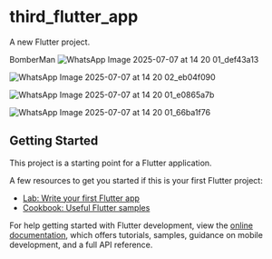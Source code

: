 # third_flutter_app

A new Flutter project.

BomberMan
![WhatsApp Image 2025-07-07 at 14 20 01_def43a13](https://github.com/user-attachments/assets/ad51be9c-b317-4b81-bba5-b62a20cfa24d)

![WhatsApp Image 2025-07-07 at 14 20 02_eb04f090](https://github.com/user-attachments/assets/c2b7b084-58a7-4b8d-ab7c-7b7ebbc96848)

![WhatsApp Image 2025-07-07 at 14 20 01_e0865a7b](https://github.com/user-attachments/assets/b894b946-91e3-427d-8426-17c9cdcb844a)

![WhatsApp Image 2025-07-07 at 14 20 01_66ba1f76](https://github.com/user-attachments/assets/87877ab7-c075-466a-945d-37097fd18b4a)



## Getting Started

This project is a starting point for a Flutter application.

A few resources to get you started if this is your first Flutter project:

- [Lab: Write your first Flutter app](https://docs.flutter.dev/get-started/codelab)
- [Cookbook: Useful Flutter samples](https://docs.flutter.dev/cookbook)

For help getting started with Flutter development, view the
[online documentation](https://docs.flutter.dev/), which offers tutorials,
samples, guidance on mobile development, and a full API reference.
